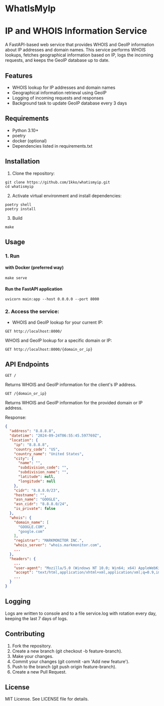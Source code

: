 # WhatIsMyIp
# IP and WHOIS Information Service
A FastAPI-based web service that provides WHOIS and GeoIP information about IP addresses and domain names. This service performs WHOIS lookups, fetches geographical information based on IP, logs the incoming requests, and keeps the GeoIP database up to date.

## Features
- WHOIS lookup for IP addresses and domain names
- Geographical information retrieval using GeoIP
- Logging of incoming requests and responses
- Background task to update GeoIP database every 3 days

## Requirements
- Python 3.10+
- poetry
- docker (optional)
- Dependencies listed in requirements.txt

## Installation
1. Clone the repository:

```
git clone https://github.com/1kko/whatismyip.git
cd whatismyip
```

2. Activate virtual environment and install dependencies:

```
poetry shell
poetry install 
```

3. Build
```
make
```

## Usage

### 1. Run

#### with Docker (preferred way)
```
make serve
```

#### Run the FastAPI application

```
uvicorn main:app --host 0.0.0.0 --port 8000
```


### 2. Access the service:

- WHOIS and GeoIP lookup for your current IP:
```
GET http://localhost:8000/
```

WHOIS and GeoIP lookup for a specific domain or IP:
```
GET http://localhost:8000/{domain_or_ip}
```

## API Endpoints

`GET /`

Returns WHOIS and GeoIP information for the client's IP address.

`GET /{domain_or_ip}`

Returns WHOIS and GeoIP information for the provided domain or IP address.

Response:
```json
{
  "address": "8.8.8.8",
  "datetime": "2024-09-24T06:55:45.597769Z",
  "location": {
    "ip": "8.8.8.8",
    "country_code": "US",
    "country_name": "United States",
    "city": {
      "name": "",
      "subdivision_code": "",
      "subdivision_name": "",
      "latitude": null,
      "longitude": null
    },
    "cidr": "8.8.8.0/23",
    "hostname": "",
    "asn_name": "GOOGLE",
    "asn_cidr": "8.8.8.0/24",
    "is_private": false
  },
  "whois": {
    "domain_name": [
      "GOOGLE.COM",
      "google.com"
    ],
    "registrar": "MARKMONITOR INC.",
    "whois_server": "whois.markmonitor.com",
    ...
  },
  "headers": {
    ...
    "user-agent": "Mozilla/5.0 (Windows NT 10.0; Win64; x64) AppleWebKit/537.36 (KHTML, like Gecko) Chrome/126.0.0.0 Safari/537.36 OPR/112.0.0.0",
    "accept": "text/html,application/xhtml+xml,application/xml;q=0.9,image/avif,image/webp,image/apng,*/*;q=0.8,application/signed-exchange;v=b3;q=0.7",
    ...
  }
}
```


## Logging
Logs are written to console and to a file service.log with rotation every day, keeping the last 7 days of logs.

## Contributing
1. Fork the repository.
2. Create a new branch (git checkout -b feature-branch).
4. Make your changes.
5. Commit your changes (git commit -am 'Add new feature').
6. Push to the branch (git push origin feature-branch).
7. Create a new Pull Request.

## License
MIT License. See LICENSE file for details.
